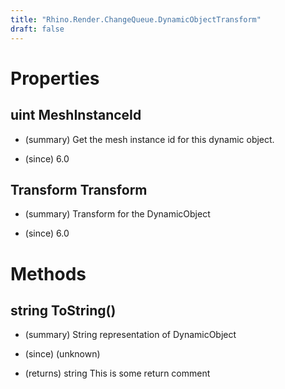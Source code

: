```yaml
---
title: "Rhino.Render.ChangeQueue.DynamicObjectTransform"
draft: false
---
```


# Properties
## uint MeshInstanceId
- (summary) 
     Get the mesh instance id for this dynamic object.
     
- (since) 6.0
## Transform Transform
- (summary) 
     Transform for the DynamicObject
     
- (since) 6.0
# Methods
## string ToString()
- (summary) 
     String representation of DynamicObject
     
- (since) (unknown)
- (returns) string This is some return comment
